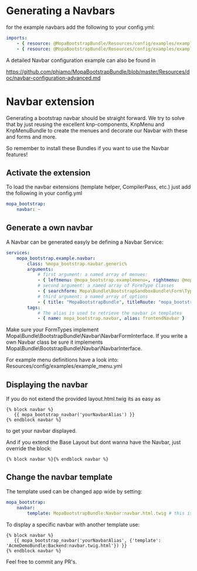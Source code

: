 Generating a Navbars
====================

for the example navbars add the following to your config.yml:

```yaml
imports:
    - { resource: @MopaBootstrapBundle/Resources/config/examples/example_menu.yml }
    - { resource: @MopaBootstrapBundle/Resources/config/examples/example_navbar.yml }
```
A detailed Navbar configuration example can also be found in

https://github.com/phiamo/MopaBootstrapBundle/blob/master/Resources/doc/navbar-configuration-advanced.md

# Navbar extension

Generating a bootstrap navbar should be straight forward.
We try to solve that by just reusing the excellent knp-components, KnpMenu and KnpMenuBundle to create the menues and decorate our Navbar with these and forms and more.

So remember to install these Bundles if you want to use the Navbar features!

## Activate the extension

To load the navbar extensions (template helper, CompilerPass, etc.) just add the following in your config.yml

```yaml
mopa_bootstrap:
    navbar: ~
```

## Generate a own navbar

A Navbar can be generated easyly be defining a Navbar Service:

```yaml
services:
    mopa_bootstrap.example.navbar:
        class: %mopa_bootstrap.navbar.generic%
        arguments:
            # first argument: a named array of menues:
            - { leftmenu: @mopa_bootstrap.examplemenu=, rightmenu: @mopa_bootstrap.exampledropdown= }
            # second argument: a named array of FormType Classes  
            - { searchform: Mopa\Bundle\BootstrapSandboxBundle\Form\Type\ExampleSearchFormType }
            # third argument: a named array of options
            - { title: "MopaBootstrapBundle", titleRoute: "mopa_bootstrap_welcome", fixedTop: true, isFluid: false, template:MopaBootstrapBundle:Navbar:navbar.html.twig }
        tags:
            # The alias is used to retrieve the navbar in templates
            - { name: mopa_bootstrap.navbar, alias: frontendNavbar }
```

Make sure your FormTypes implement Mopa\Bundle\BootstrapBundle\Navbar\NavbarFormInterface.
If you write a own Navbar class be sure it implements Mopa\Bundle\BootstrapBundle\Navbar\NavbarInterface.

For example menu definitions have a look into:  
Resources/config/examples/example_menu.yml

## Displaying the navbar

If you do not extend the provided layout.html.twig its as easy as

```jinja
{% block navbar %}
   {{ mopa_bootstrap_navbar('yourNavbarAlias') }}
{% endblock navbar %}
```

to get your navbar displayed.

And if you extend the Base Layout but dont wanna have the Navbar, just override the block:

```jinja
{% block navbar %}{% endblock navbar %}
```

## Change the navbar template

The template used can be changed app wide by setting:

```yaml
mopa_bootstrap:
    navbar:
        template: MopaBootstrapBundle:Navbar:navbar.html.twig # this is the default template
```

To display a specific navbar with another template use:

```jinja
{% block navbar %}
   {{ mopa_bootstrap_navbar('yourNavbarAlias', {'template': 'AcmeDemoBundle:Backend:navbar.twig.html'}) }}
{% endblock navbar %}
```

Feel free to commit any PR's.
